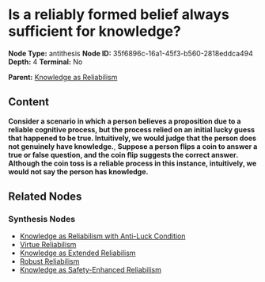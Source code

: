 # Is a reliably formed belief always sufficient for knowledge?

**Node Type:** antithesis
**Node ID:** 35f6896c-16a1-45f3-b560-2818eddca494
**Depth:** 4
**Terminal:** No

**Parent:** [Knowledge as Reliabilism](knowledge-as-reliabilism-synthesis-3822e039-2eba-4bd9-a25e-ce472a789666.md)

## Content

**Consider a scenario in which a person believes a proposition due to a reliable cognitive process, but the process relied on an initial lucky guess that happened to be true. Intuitively, we would judge that the person does not genuinely have knowledge.**, **Suppose a person flips a coin to answer a true or false question, and the coin flip suggests the correct answer. Although the coin toss is a reliable process in this instance, intuitively, we would not say the person has knowledge.**

## Related Nodes

### Synthesis Nodes

- [Knowledge as Reliabilism with Anti-Luck Condition](knowledge-as-reliabilism-with-anti-luck-condition-synthesis-2d67f039-a850-4def-8380-7c8f44d24547.md)
- [Virtue Reliabilism](virtue-reliabilism-synthesis-97be04fb-3443-4ee8-987f-4a37f4ba0d3c.md)
- [Knowledge as Extended Reliabilism](knowledge-as-extended-reliabilism-synthesis-e45a8580-7778-480e-b71d-9b61022b830d.md)
- [Robust Reliabilism](robust-reliabilism-synthesis-b8b28cab-2719-49b8-a1dc-83ca333e7504.md)
- [Knowledge as Safety-Enhanced Reliabilism](knowledge-as-safety-enhanced-reliabilism-synthesis-b51034aa-1916-438a-89f6-2a91e97f8500.md)
